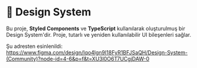 # 🎨 Design System

Bu proje, **Styled Components** ve **TypeScript** kullanılarak oluşturulmuş bir Design System'dir. Proje, tutarlı ve yeniden kullanılabilir UI bileşenleri sağlar.

Şu adresten esinlenildi: https://www.figma.com/design/Iqo4lgn9I18FyR1BFJSaQH/Design-System-(Community)?node-id=4-6&p=f&t=XU3l0O6T7UCgjDAW-0

